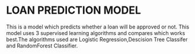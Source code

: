 # LOAN PREDICTION MODEL

This is a model which predicts whether a loan will be approved or not. This model uses 3 supervised learning algorithms and compares which works best.The algorithms used are Logistic Regression,Descision Tree Classifer and RandomForest Classifier.
